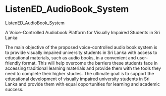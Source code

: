 # ListenED_AudioBook_System
ListenED_AudioBook_System

A Voice-Controlled Audiobook Platform for Visually Impaired Students in Sri Lanka

The main objective of the proposed voice-controlled audio book system is to provide visually impaired
university students in Sri Lanka with access to educational materials, such as audio books, in a
convenient and user-friendly format. This will help overcome the barriers these students face in
accessing traditional learning materials and provide them with the tools they need to complete their
higher studies. The ultimate goal is to support the educational development of visually impaired
university students in Sri Lanka and provide them with equal opportunities for learning and
academic success.
